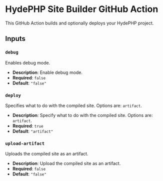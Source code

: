 # HydePHP Site Builder GitHub Action

<p class="lead">
This GitHub Action builds and optionally deploys your HydePHP project.
</p>

## Inputs

### `debug`

Enables debug mode.

*   **Description**: Enable debug mode.
*   **Required**: `false`
*   **Default**: `"false"`

### `deploy`

Specifies what to do with the compiled site. Options are: `artifact`.

*   **Description**: Specify what to do with the compiled site. Options are: `artifact`.
*   **Required**: `true`
*   **Default**: `"artifact"`

### `upload-artifact`

Uploads the compiled site as an artifact.

*   **Description**: Upload the compiled site as an artifact.
*   **Required**: `false`
*   **Default**: `"false"`
